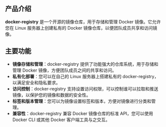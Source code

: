 ## 产品介绍

**docker-registry** 是一个开源的镜像仓库，用于存储和管理 Docker 镜像。它允许您在 Linux 服务器上创建私有的 Docker 镜像仓库，以便团队成员共享和访问镜像。

## 主要功能

- **镜像存储和管理**：docker-registry 提供了功能强大的仓库系统，用于存储和管理 Docker 镜像，方便团队成员之间的共享和访问。
- **私有化部署**：您可以在自己的 Linux 服务器上搭建私有的 docker-registry，以满足安全和隐私要求。
- **访问控制**：docker-registry 支持设置访问权限，可以控制谁可以拉取和推送镜像，以保护您的镜像和数据的安全性。
- **标签和版本管理**：您可以为镜像设置标签和版本，方便对镜像进行分类和管理。
- **兼容性**：docker-registry 兼容 Docker 镜像仓库的标准 API，您可以使用 Docker CLI 或其他 Docker 客户端工具与之交互。
